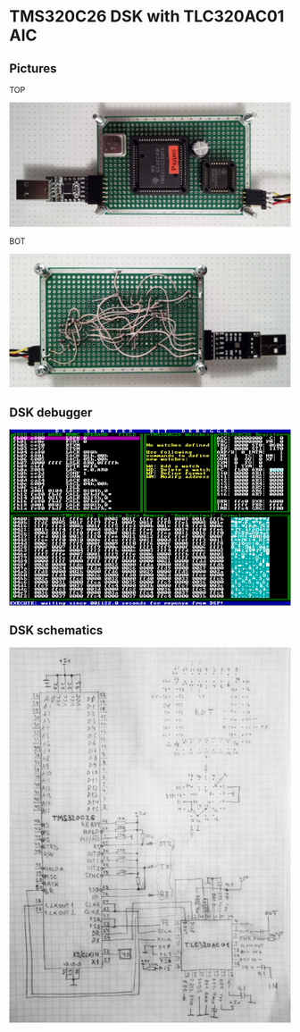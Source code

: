 # TMS320C26 DSK with TLC320AC01 AIC 


## Pictures

TOP

![TMS320C26 DSK top](/TMS320C26_DSK_top.jpg)


BOT

![TMS320C26 DSK bot](/TMS320C26_DSK_bot.jpg)


## DSK debugger

![DSK debugger](/DSK_debugger.png)


##  DSK schematics
 
![DSK schematics](/TMS320C26_DSK_sch.jpg)
